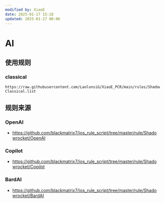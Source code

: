 ```yaml
---
modified by: XiaoE
date: 2025-01-17 15:18
updated: 2025-01-27 00:06
---
```

# AI

## 使用规则

### classical
```
https://raw.githubusercontent.com/LaolunsiG/XiaoE_PCR/main/rules/Shadowrocket/AI/AI_Globle-Classical.list
```

## 规则来源
### OpenAI
- https://github.com/blackmatrix7/ios_rule_script/tree/master/rule/Shadowrocket/OpenAI

### Copilot
- https://github.com/blackmatrix7/ios_rule_script/tree/master/rule/Shadowrocket/Copilot

### BardAI
- https://github.com/blackmatrix7/ios_rule_script/tree/master/rule/Shadowrocket/BardAI

